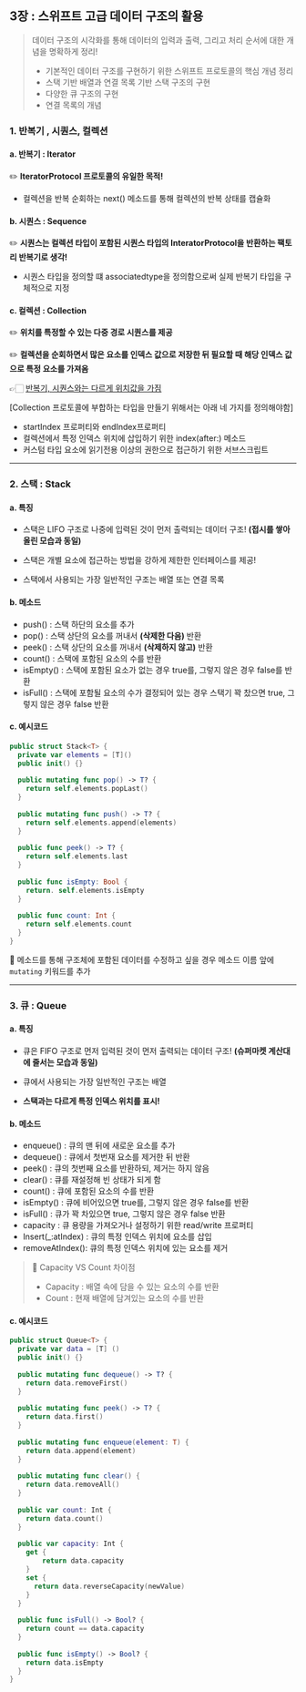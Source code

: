 ## 3장 : 스위프트 고급 데이터 구조의 활용

> 데이터 구조의 시각화를 통해 데이터의 입력과 출력, 그리고 처리 순서에 대한 개념을 명확하게 정리!
>
> - 기본적인 데이터 구조를 구현하기 위한 스위프트 프로토콜의 핵심 개념 정리
> - 스택 기반 배열과 연결 목록 기반 스택 구조의 구현
> - 다양한 큐 구조의 구현
> - 연결 목록의 개념

### 1. 반복기 , 시퀀스, 컬렉션

#### a. 반복기 : Iterator

:pencil2: **IteratorProtocol 프로토콜의 유일한 목적!**

- 컬렉션을 반복 순회하는 next() 메소드를 통해 컬렉션의 반복 상태를 캡슐화

#### b. 시퀀스 : Sequence

:pencil2: **시퀀스는 컬렉션 타입이 포함된 시퀀스 타입의 InteratorProtocol을 반환하는 팩토리 반복기로 생각!**

- 시퀀스 타입을 정의할 떄 associatedtype을 정의함으로써 실제 반복기 타입을 구체적으로 지정

#### c. 컬렉션 : Collection

:pencil2: **위치를 특정할 수 있는 다중 경로 시퀀스를 제공**

:pencil2: **컬렉션을 순회하면서 많은 요소를 인덱스 값으로 저장한 뒤 필요할 때 해당 인덱스 값으로 특정 요소를 가져옴**

 👉🏻 <u>반복기, 시퀀스와는 다르게 위치값을 가짐</u>

[Collection 프로토콜에 부합하는 타입을 만들기 위해서는 아래 네 가지를 정의해야함]

- startIndex 프로퍼티와 endIndex프로퍼티
- 컬렉션에서 특정 인덱스 위치에 삽입하기 위한 index(after:) 메소드
- 커스텀 타입 요소에 읽기전용 이상의 권한으로 접근하기 위한 서브스크립트

***

### 2. 스택 : Stack

#### a. 특징

- 스택은 LIFO 구조로 나중에 입력된 것이 먼저 출력되는 데이터 구조! **(접시를 쌓아올린 모습과 동일)**

- 스택은 개별 요소에 접근하는 방법을 강하게 제한한 인터페이스를 제공!
- 스택에서 사용되는 가장 일반적인 구조는 배열 또는 연결 목록

#### b. 메소드

- push() : 스택 하단의 요소를 추가
- pop() : 스택 상단의 요소를 꺼내서 **(삭제한 다음)** 반환
- peek() : 스택 상단의 요소를 꺼내서 **(삭제하지 않고)** 반환
- count() : 스택에 포함된 요소의 수를 반환
- isEmpty() : 스택에 포함된 요소가 없는 경우 true를, 그렇지 않은 경우 false를 반환
- isFull() : 스택에 포함될 요소의 수가 결정되어 있는 경우 스택기 꽉 찼으면 true, 그렇지 않은 경우 false 반환

#### c. 예시코드

```swift
public struct Stack<T> {
  private var elements = [T]()
  public init() {}
  
  public mutating func pop() -> T? {
    return self.elements.popLast()
  }
  
  public mutating func push() -> T? {
    return self.elements.append(elements)
  }
  
  public func peek() -> T? {
    return self.elements.last
  }
  
  public func isEmpty: Bool {
    return. self.elements.isEmpty
  }
  
  public func count: Int {
    return self.elements.count
  }
}
```

:book: 메소드를 통해 구조체에 포함된 데이터를 수정하고 싶을 경우 메소드 이름 앞에 `mutating` 키워드를 추가

***

### 3. 큐 : Queue

#### a. 특징

- 큐은 FIFO 구조로 먼저 입력된 것이 먼저 출력되는 데이터 구조! **(슈퍼마켓 계산대에 줄서는 모습과 동일)**

- 큐에서 사용되는 가장 일반적인 구조는 배열 
- **스택과는 다르게 특정 인덱스 위치를 표시!**

#### b. 메소드

- enqueue() : 큐의 맨 뒤에 새로운 요소를 추가
- dequeue() : 큐에서 첫번재 요소를 제거한 뒤 반환
- peek() : 큐의 첫번째 요소를 반환하되, 제거는 하지 않음
- clear() : 큐를 재설정해 빈 상태가 되게 함
- count() : 큐에 포함된 요소의 수를 반환
- isEmpty() : 큐에 비어있으면 true를, 그렇지 않은 경우 false를 반환
- isFull() : 큐가 꽉 차있으면 true, 그렇지 않은 경우 false 반환
- capacity : 큐 용량을 가져오거나 설정하기 위한 read/write 프로퍼티
- Insert(_:atIndex) : 큐의 특정 인덱스 위치에 요소를 삽입
- removeAtIndex(): 큐의 특정 인덱스 위치에 있는 요소를 제거

>  :book: Capacity VS Count 차이점
>
> - Capacity : 배열 속에 담을 수 있는 요소의 수를 반환
> - Count : 현재 배열에 담겨있는 요소의 수를 반환

#### c. 예시코드

```swift
public struct Queue<T> {
  private var data = [T] ()
  public init() {}
  
  public mutating func dequeue() -> T? {
    return data.removeFirst()
  }
  
  public mutating func peek() -> T? {
    return data.first()
  }
  
  public mutating func enqueue(element: T) {
    return data.append(element)
  }
  
  public mutating func clear() {
    return data.removeAll()
  }
  
  public var count: Int {
    return data.count()
  }
  
  public var capacity: Int {
    get {
    	return data.capacity
    }
    set {
      return data.reverseCapacity(newValue)
    }
  }
  
  public func isFull() -> Bool? {
    return count == data.capacity
  }
  
  public func isEmpty() -> Bool? {
    return data.isEmpty
  }
}
```

